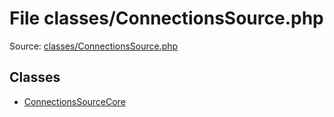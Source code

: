 File classes/ConnectionsSource.php
=========

Source: [classes/ConnectionsSource.php](https://github.com/PrestaShop/PrestaShop/blob/1.5.0.15/classes/ConnectionsSource.php)


Classes
-------

* [ConnectionsSourceCore](class.ConnectionsSourceCore.md)

